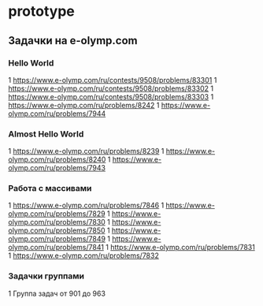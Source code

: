 # prototype

## Задачки на e-olymp.com

### Hello World
1 https://www.e-olymp.com/ru/contests/9508/problems/83301
1 https://www.e-olymp.com/ru/contests/9508/problems/83302
1 https://www.e-olymp.com/ru/contests/9508/problems/83303
1 https://www.e-olymp.com/ru/problems/8242
1 https://www.e-olymp.com/ru/problems/7944

### Almost Hello World
1 https://www.e-olymp.com/ru/problems/8239
1 https://www.e-olymp.com/ru/problems/8240
1 https://www.e-olymp.com/ru/problems/7943

### Работа с массивами
1 https://www.e-olymp.com/ru/problems/7846
1 https://www.e-olymp.com/ru/problems/7829
1 https://www.e-olymp.com/ru/problems/7830
1 https://www.e-olymp.com/ru/problems/7850
1 https://www.e-olymp.com/ru/problems/7849
1 https://www.e-olymp.com/ru/problems/7841
1 https://www.e-olymp.com/ru/problems/7831
1 https://www.e-olymp.com/ru/problems/7832

### Задачки группами
1 Группа задач от 901 до 963

